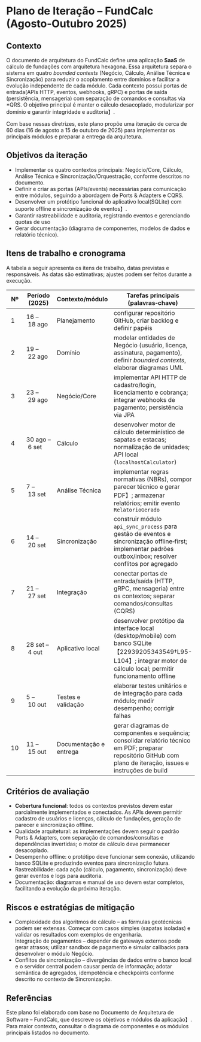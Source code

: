 # Plano de Iteração – FundCalc (Agosto‑Outubro 2025)

## Contexto

O documento de arquitetura do FundCalc define uma aplicação **SaaS** de
cálculo de fundações com arquitetura hexagona. Essa arquitetura
separa o sistema em quatro _bounded contexts_ (Negócio, Cálculo, Análise
Técnica e Sincronização) para reduzir o acoplamento entre domínios e
facilitar a evolução independente de cada módulo. Cada
contexto possui portas de entrada(APIs HTTP, eventos, webhooks,
gRPC) e portas de saída (persistência, mensageria) com separação de
comandos e consultas via *QRS. O objetivo principal
é manter o cálculo desacoplado, modularizar por domínio e garantir
integridade e auditoria】.  

Com base nessas diretrizes, este plano propõe uma iteração de cerca de
60 dias (16 de agosto a 15 de outubro de 2025) para implementar os
principais módulos e preparar a entrega da arquitetura.

## Objetivos da iteração

- Implementar os quatro contextos principais: Negócio/Core,
  Cálculo, Análise Técnica e Sincronização/Orquestração, conforme
  descritos no documento.  
- Definir e criar as portas (APIs/events) necessárias para
  comunicação entre módulos, seguindo a abordagem de Ports & Adapters e
  CQRS.  
- Desenvolver um protótipo funcional do aplicativo local(SQLite) com
  suporte offline e sincronização de eventos】.  
- Garantir rastreabilidade e auditoria, registrando eventos e
  gerenciando quotas de uso
- Gerar documentação (diagrama de componentes, modelos de dados e
  relatório técnico).

## Itens de trabalho e cronograma

A tabela a seguir apresenta os itens de trabalho, datas previstas e
responsáveis. As datas são estimativas; ajustes podem ser feitos
durante a execução.

| Nº | Período (2025) | Contexto/módulo | Tarefas principais (palavras‑chave) | Responsável |
|---|---|---|---|---|
| 1 | 16 – 18 ago | Planejamento | configurar repositório GitHub, criar backlog e definir papéis | Gerente de Projeto |
| 2 | 19 – 22 ago | Domínio | modelar entidades de Negócio (usuário, licença, assinatura, pagamento), definir _bounded contexts_, elaborar diagramas UML | GP, Dev Back‑end |
| 3 | 23 – 29 ago | Negócio/Core | implementar API HTTP de cadastro/login, licenciamento e cobrança; integrar webhooks de pagamento; persistência via JPA | Dev Back‑end |
| 4 | 30 ago – 6 set | Cálculo | desenvolver motor de cálculo determinístico de sapatas e estacas; normalização de unidades; API local (`localhostCalculator`) | Dev Cálculo |
| 5 | 7 – 13 set | Análise Técnica | implementar regras normativas (NBRs), compor parecer técnico e gerar PDF】; armazenar relatórios; emitir evento `RelatorioGerado` | Dev Análise |
| 6 | 14 – 20 set | Sincronização | construir módulo `api_sync_process` para gestão de eventos e sincronização offline‐first; implementar padrões outbox/inbox; resolver conflitos por agregado | Dev Back‑end |
| 7 | 21 – 27 set | Integração | conectar portas de entrada/saída (HTTP, gRPC, mensageria) entre os contextos; separar comandos/consultas (CQRS) | Dev Back‑end & Dev Cálculo |
| 8 | 28 set – 4 out | Aplicativo local | desenvolver protótipo da interface local (desktop/mobile) com banco SQLite【22939205343549†L95-L104】; integrar motor de cálculo local; permitir funcionamento offline | Dev Front‑end |
| 9 | 5 – 10 out | Testes e validação | elaborar testes unitários e de integração para cada módulo; medir desempenho; corrigir falhas | Todos |
| 10 | 11 – 15 out | Documentação e entrega | gerar diagramas de componentes e sequência; consolidar relatório técnico em PDF; preparar repositório GitHub com plano de iteração, issues e instruções de build | GP & Todos |

## Critérios de avaliação

- **Cobertura funcional**: todos os contextos previstos devem estar
  parcialmente implementados e conectados. As APIs devem permitir
  cadastro de usuários e licenças, cálculo de fundações, geração de
  parecer e sincronização offline.  
- Qualidade arquitetural: as implementações devem seguir o padrão
  Ports & Adapters, com separação de comandos/consultas e dependências
  invertidas; o motor de cálculo deve permanecer desacoplado.  
- Desempenho offline: o protótipo deve funcionar sem conexão,
  utilizando banco SQLite e produzindo eventos para sincronização futura.  
- Rastreabilidade: cada ação (cálculo, pagamento, sincronização)
  deve gerar eventos e logs para auditoria.  
- Documentação: diagramas e manual de uso devem estar completos,
  facilitando a evolução da próxima iteração.  

## Riscos e estratégias de mitigação

- Complexidade dos algoritmos de cálculo – as fórmulas geotécnicas
  podem ser extensas. Começar com casos simples (sapatas isoladas) e
  validar os resultados com exemplos de engenharia.  
  Integração de pagamentos – depender de gateways externos pode gerar
  atrasos; utilizar sandbox de pagamento e simular callbacks para
  desenvolver o módulo Negócio.  
- Conflitos de sincronização – divergências de dados entre o banco
  local e o servidor central podem causar perda de informação; adotar
  semântica de agregados, idempotência e checkpoints conforme descrito
  no contexto de Sincronização.  
  
## Referências

Este plano foi elaborado com base no Documento de Arquitetura de
Software – FundCalc, que descreve os objetivos e módulos da
aplicação】.  Para maior
contexto, consultar o diagrama de componentes e os módulos principais
listados no documento.

